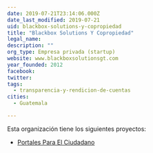 ```yaml
---
date: 2019-07-21T23:14:06.000Z
date_last_modified: 2019-07-21
uid: blackbox-solutions-y-copropiedad
title: "Blackbox Solutions Y Copropiedad"
legal_name: 
description: ""
org_type: Empresa privada (startup)
website: www.blackboxsolutionsgt.com
year_founded: 2012
facebook: 
twitter: 
tags:
  - transparencia-y-rendicion-de-cuentas
cities: 
  - Guatemala

---
```


Esta organización tiene los siguientes proyectos:

- [Portales Para El Ciudadano](/proyectos/portales-para-el-ciudadano)
